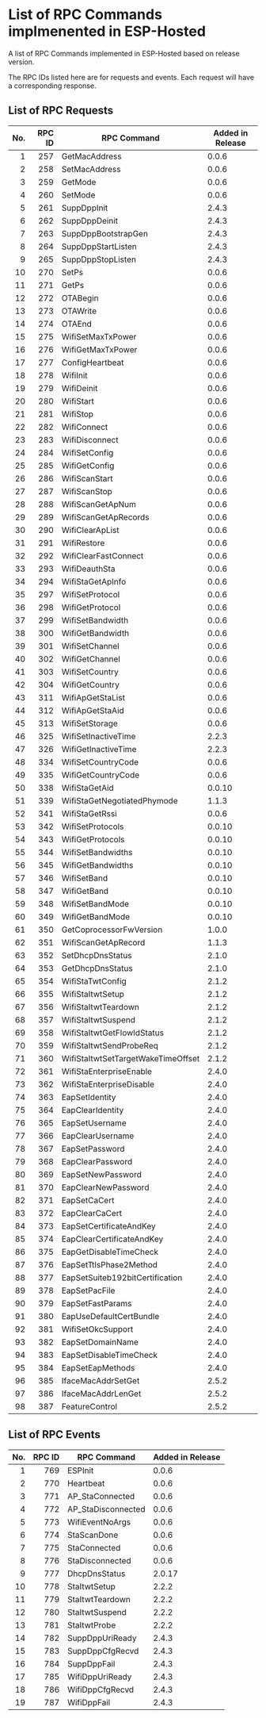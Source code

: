 # List of RPC Commands implmenented in ESP-Hosted

A list of RPC Commands implemented in ESP-Hosted based on release version.

The RPC IDs listed here are for requests and events. Each request will have a corresponding response.

## List of RPC Requests

| No. | RPC ID | RPC Command                        | Added in Release |
|----:|-------:|------------------------------------|------------------|
|   1 |    257 | GetMacAddress                      | 0.0.6            |
|   2 |    258 | SetMacAddress                      | 0.0.6            |
|   3 |    259 | GetMode                            | 0.0.6            |
|   4 |    260 | SetMode                            | 0.0.6            |
|   5 |    261 | SuppDppInit                        | 2.4.3            |
|   6 |    262 | SuppDppDeinit                      | 2.4.3            |
|   7 |    263 | SuppDppBootstrapGen                | 2.4.3            |
|   8 |    264 | SuppDppStartListen                 | 2.4.3            |
|   9 |    265 | SuppDppStopListen                  | 2.4.3            |
|  10 |    270 | SetPs                              | 0.0.6            |
|  11 |    271 | GetPs                              | 0.0.6            |
|  12 |    272 | OTABegin                           | 0.0.6            |
|  13 |    273 | OTAWrite                           | 0.0.6            |
|  14 |    274 | OTAEnd                             | 0.0.6            |
|  15 |    275 | WifiSetMaxTxPower                  | 0.0.6            |
|  16 |    276 | WifiGetMaxTxPower                  | 0.0.6            |
|  17 |    277 | ConfigHeartbeat                    | 0.0.6            |
|  18 |    278 | WifiInit                           | 0.0.6            |
|  19 |    279 | WifiDeinit                         | 0.0.6            |
|  20 |    280 | WifiStart                          | 0.0.6            |
|  21 |    281 | WifiStop                           | 0.0.6            |
|  22 |    282 | WifiConnect                        | 0.0.6            |
|  23 |    283 | WifiDisconnect                     | 0.0.6            |
|  24 |    284 | WifiSetConfig                      | 0.0.6            |
|  25 |    285 | WifiGetConfig                      | 0.0.6            |
|  26 |    286 | WifiScanStart                      | 0.0.6            |
|  27 |    287 | WifiScanStop                       | 0.0.6            |
|  28 |    288 | WifiScanGetApNum                   | 0.0.6            |
|  29 |    289 | WifiScanGetApRecords               | 0.0.6            |
|  30 |    290 | WifiClearApList                    | 0.0.6            |
|  31 |    291 | WifiRestore                        | 0.0.6            |
|  32 |    292 | WifiClearFastConnect               | 0.0.6            |
|  33 |    293 | WifiDeauthSta                      | 0.0.6            |
|  34 |    294 | WifiStaGetApInfo                   | 0.0.6            |
|  35 |    297 | WifiSetProtocol                    | 0.0.6            |
|  36 |    298 | WifiGetProtocol                    | 0.0.6            |
|  37 |    299 | WifiSetBandwidth                   | 0.0.6            |
|  38 |    300 | WifiGetBandwidth                   | 0.0.6            |
|  39 |    301 | WifiSetChannel                     | 0.0.6            |
|  40 |    302 | WifiGetChannel                     | 0.0.6            |
|  41 |    303 | WifiSetCountry                     | 0.0.6            |
|  42 |    304 | WifiGetCountry                     | 0.0.6            |
|  43 |    311 | WifiApGetStaList                   | 0.0.6            |
|  44 |    312 | WifiApGetStaAid                    | 0.0.6            |
|  45 |    313 | WifiSetStorage                     | 0.0.6            |
|  46 |    325 | WifiSetInactiveTime                | 2.2.3            |
|  47 |    326 | WifiGetInactiveTime                | 2.2.3            |
|  48 |    334 | WifiSetCountryCode                 | 0.0.6            |
|  49 |    335 | WifiGetCountryCode                 | 0.0.6            |
|  50 |    338 | WifiStaGetAid                      | 0.0.10           |
|  51 |    339 | WifiStaGetNegotiatedPhymode        | 1.1.3            |
|  52 |    341 | WifiStaGetRssi                     | 0.0.6            |
|  53 |    342 | WifiSetProtocols                   | 0.0.10           |
|  54 |    343 | WifiGetProtocols                   | 0.0.10           |
|  55 |    344 | WifiSetBandwidths                  | 0.0.10           |
|  56 |    345 | WifiGetBandwidths                  | 0.0.10           |
|  57 |    346 | WifiSetBand                        | 0.0.10           |
|  58 |    347 | WifiGetBand                        | 0.0.10           |
|  59 |    348 | WifiSetBandMode                    | 0.0.10           |
|  60 |    349 | WifiGetBandMode                    | 0.0.10           |
|  61 |    350 | GetCoprocessorFwVersion            | 1.0.0            |
|  62 |    351 | WifiScanGetApRecord                | 1.1.3            |
|  63 |    352 | SetDhcpDnsStatus                   | 2.1.0            |
|  64 |    353 | GetDhcpDnsStatus                   | 2.1.0            |
|  65 |    354 | WifiStaTwtConfig                   | 2.1.2            |
|  66 |    355 | WifiStaItwtSetup                   | 2.1.2            |
|  67 |    356 | WifiStaItwtTeardown                | 2.1.2            |
|  68 |    357 | WifiStaItwtSuspend                 | 2.1.2            |
|  69 |    358 | WifiStaItwtGetFlowIdStatus         | 2.1.2            |
|  70 |    359 | WifiStaItwtSendProbeReq            | 2.1.2            |
|  71 |    360 | WifiStaItwtSetTargetWakeTimeOffset | 2.1.2            |
|  72 |    361 | WifiStaEnterpriseEnable            | 2.4.0            |
|  73 |    362 | WifiStaEnterpriseDisable           | 2.4.0            |
|  74 |    363 | EapSetIdentity                     | 2.4.0            |
|  75 |    364 | EapClearIdentity                   | 2.4.0            |
|  76 |    365 | EapSetUsername                     | 2.4.0            |
|  77 |    366 | EapClearUsername                   | 2.4.0            |
|  78 |    367 | EapSetPassword                     | 2.4.0            |
|  79 |    368 | EapClearPassword                   | 2.4.0            |
|  80 |    369 | EapSetNewPassword                  | 2.4.0            |
|  81 |    370 | EapClearNewPassword                | 2.4.0            |
|  82 |    371 | EapSetCaCert                       | 2.4.0            |
|  83 |    372 | EapClearCaCert                     | 2.4.0            |
|  84 |    373 | EapSetCertificateAndKey            | 2.4.0            |
|  85 |    374 | EapClearCertificateAndKey          | 2.4.0            |
|  86 |    375 | EapGetDisableTimeCheck             | 2.4.0            |
|  87 |    376 | EapSetTtlsPhase2Method             | 2.4.0            |
|  88 |    377 | EapSetSuiteb192bitCertification    | 2.4.0            |
|  89 |    378 | EapSetPacFile                      | 2.4.0            |
|  90 |    379 | EapSetFastParams                   | 2.4.0            |
|  91 |    380 | EapUseDefaultCertBundle            | 2.4.0            |
|  92 |    381 | WifiSetOkcSupport                  | 2.4.0            |
|  93 |    382 | EapSetDomainName                   | 2.4.0            |
|  94 |    383 | EapSetDisableTimeCheck             | 2.4.0            |
|  95 |    384 | EapSetEapMethods                   | 2.4.0            |
|  96 |    385 | IfaceMacAddrSetGet                 | 2.5.2            |
|  97 |    386 | IfaceMacAddrLenGet                 | 2.5.2            |
|  98 |    387 | FeatureControl                     | 2.5.2            |

## List of RPC Events

| No. | RPC ID | RPC Command        | Added in Release |
|----:|-------:|--------------------|------------------|
|   1 |    769 | ESPInit            | 0.0.6            |
|   2 |    770 | Heartbeat          | 0.0.6            |
|   3 |    771 | AP_StaConnected    | 0.0.6            |
|   4 |    772 | AP_StaDisconnected | 0.0.6            |
|   5 |    773 | WifiEventNoArgs    | 0.0.6            |
|   6 |    774 | StaScanDone        | 0.0.6            |
|   7 |    775 | StaConnected       | 0.0.6            |
|   8 |    776 | StaDisconnected    | 0.0.6            |
|   9 |    777 | DhcpDnsStatus      | 2.0.17           |
|  10 |    778 | StaItwtSetup       | 2.2.2            |
|  11 |    779 | StaItwtTeardown    | 2.2.2            |
|  12 |    780 | StaItwtSuspend     | 2.2.2            |
|  13 |    781 | StaItwtProbe       | 2.2.2            |
|  14 |    782 | SuppDppUriReady    | 2.4.3            |
|  15 |    783 | SuppDppCfgRecvd    | 2.4.3            |
|  16 |    784 | SuppDppFail        | 2.4.3            |
|  17 |    785 | WifiDppUriReady    | 2.4.3            |
|  18 |    786 | WifiDppCfgRecvd    | 2.4.3            |
|  19 |    787 | WifiDppFail        | 2.4.3            |
